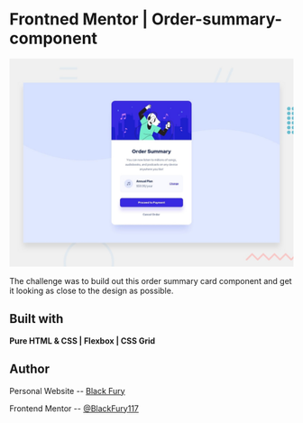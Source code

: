 # Frontned Mentor | Order-summary-component

![Design preview for the Order summary card coding challenge](./design/desktop-preview.jpg)

The challenge was to build out this order summary card component and get it looking as close to the design as possible.

## Built with

**Pure HTML & CSS | Flexbox | CSS Grid**

## Author

Personal Website -- <a href="https://blackfury117.github.io/">Black Fury</a> <br>

Frontend Mentor -- <a href="https://www.frontendmentor.io/profile/BlackFury117">@BlackFury117</a>
